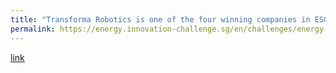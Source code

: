 ```yaml
---
title: "Transforma Robotics is one of the four winning companies in ESG's Energy Open Innovation Challenge"
permalink: https://energy.innovation-challenge.sg/en/challenges/energy-2020/pages/closing-ceremony?lang=en
---
```

[link](https://energy.innovation-challenge.sg/en/challenges/energy-2020/pages/closing-ceremony?lang=en)